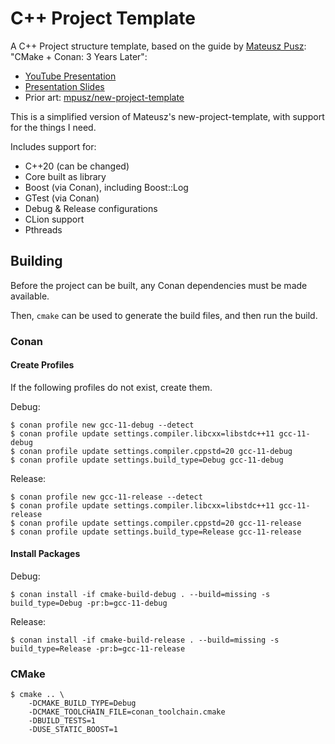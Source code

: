# C++ Project Template

A C++ Project structure template, based on the guide by [Mateusz Pusz](https://github.com/mpusz): "CMake + Conan: 3 Years Later":

 * [YouTube Presentation](https://www.youtube.com/watch?v=mrSwJBJ-0z8)
 * [Presentation Slides](https://github.com/train-it-eu/conf-slides/blob/02f6712db703581079b75b8055db2ea4d4685f61/2021.05%20-%20C++Now/CMake%20+%20Conan%20-%203%20years%20later.pdf)
 * Prior art: [mpusz/new-project-template](https://github.com/mpusz/new-project-template)

This is a simplified version of Mateusz's new-project-template, with support for the things I need.

Includes support for:

 * C++20 (can be changed)
 * Core built as library
 * Boost (via Conan), including Boost::Log
 * GTest (via Conan)
 * Debug & Release configurations
 * CLion support
 * Pthreads

## Building

Before the project can be built, any Conan dependencies must be made available.

Then, `cmake` can be used to generate the build files, and then run the build.

### Conan

#### Create Profiles

If the following profiles do not exist, create them.

Debug:
```
$ conan profile new gcc-11-debug --detect 
$ conan profile update settings.compiler.libcxx=libstdc++11 gcc-11-debug
$ conan profile update settings.compiler.cppstd=20 gcc-11-debug
$ conan profile update settings.build_type=Debug gcc-11-debug
```

Release:
```
$ conan profile new gcc-11-release --detect 
$ conan profile update settings.compiler.libcxx=libstdc++11 gcc-11-release
$ conan profile update settings.compiler.cppstd=20 gcc-11-release
$ conan profile update settings.build_type=Release gcc-11-release
```

#### Install Packages

Debug:

```
$ conan install -if cmake-build-debug . --build=missing -s build_type=Debug -pr:b=gcc-11-debug
```

Release:

```
$ conan install -if cmake-build-release . --build=missing -s build_type=Release -pr:b=gcc-11-release
```

### CMake

```
$ cmake .. \
    -DCMAKE_BUILD_TYPE=Debug
    -DCMAKE_TOOLCHAIN_FILE=conan_toolchain.cmake
    -DBUILD_TESTS=1
    -DUSE_STATIC_BOOST=1
```
